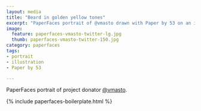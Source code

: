 ```yaml
---
layout: media
title: "Beard in golden yellow tones"
excerpt: "PaperFaces portrait of @vmasto drawn with Paper by 53 on an iPad."
image: 
  feature: paperfaces-vmasto-twitter-lg.jpg
  thumb: paperfaces-vmasto-twitter-150.jpg
category: paperfaces
tags: 
- portrait
- illustration
- Paper by 53

---
```


PaperFaces portrait of project donator [@vmasto](http://twitter.com/vmasto).

{% include paperfaces-boilerplate.html %}